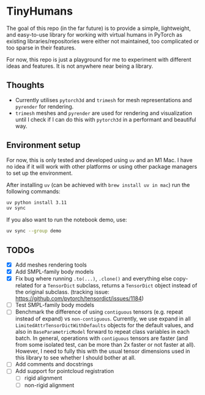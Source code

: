 # TinyHumans
The goal of this repo (in the far future) is to provide a simple, lightweight, and easy-to-use library for working with virtual humans in PyTorch as existing libraries/repositories were either not maintained, too complicated or too sparse in their features.

For now, this repo is just a playground for me to experiment with different ideas and features. It is not anywhere near being a library.

## Thoughts
- Currently utilises `pytorch3d` and `trimesh` for mesh representations and `pyrender` for rendering.
- `trimesh` meshes and `pyrender` are used for rendering and visualization until I check if I can do this with `pytorch3d` in a performant and beautiful way.

## Environment setup
For now, this is only tested and developed using `uv` and an M1 Mac. I have no idea if it will work with other platforms or using other package managers to set up the environment.

After installing `uv` (can be achieved with `brew install uv in mac`) run the following commands:
```bash
uv python install 3.11
uv sync
```

If you also want to run the notebook demo, use:
```bash
uv sync --group demo
```

## TODOs
- [x] Add meshes rendering tools
- [x] Add SMPL-family body models
- [x] Fix bug where running `.to(...)`, `.clone()` and everything else copy-related for a `TensorDict` subclass, returns a `TensorDict` object instead of the original subclass. (tracking issue: https://github.com/pytorch/tensordict/issues/1184)
- [ ] Test SMPL-family body models
- [ ] Benchmark the difference of using `contiguous` tensors (e.g. repeat instead of expand) vs `non-contiguous`. Currently, we use expand in all `LimitedAttrTensorDictWithDefaults` objects for the default values, and also in `BaseParametricModel` forward to repeat class variables in each batch. In general, operations with `contiguous` tensors are faster (and from some isolated test, can be more than 2x faster or not faster at all). However, I need to fully this with the usual tensor dimensions used in this library to see whether I should bother at all.
- [ ] Add comments and docstrings
- [ ] Add support for pointcloud registration
    - [ ] rigid alignment
    - [ ] non-rigid alignment
